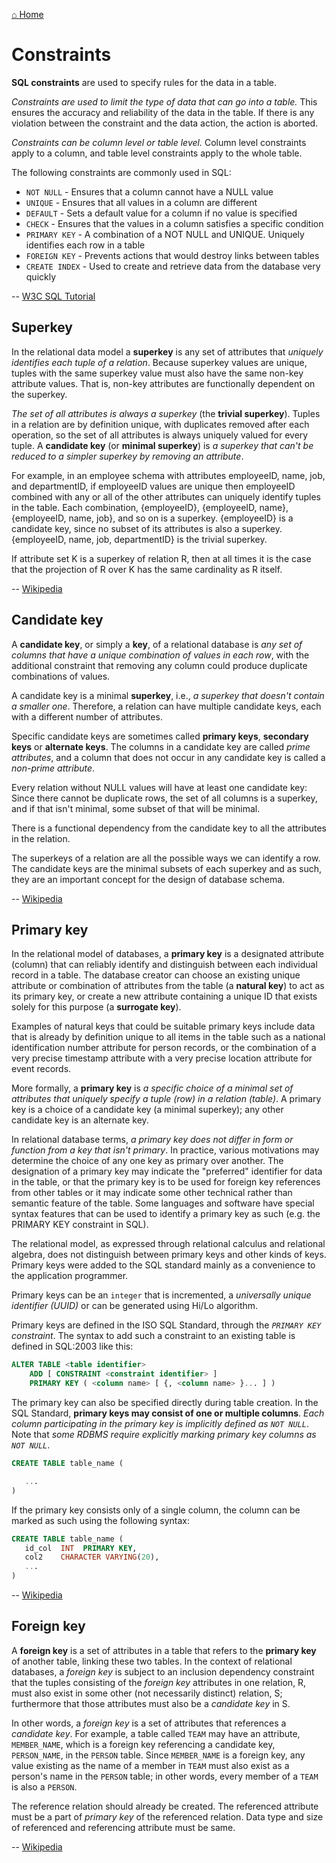 [⌂ Home](../README.md)

# Constraints

**SQL constraints** are used to specify rules for the data in a table.

*Constraints are used to limit the type of data that can go into a table.* This ensures the accuracy and reliability of the data in the table. If there is any violation between the constraint and the data action, the action is aborted.

*Constraints can be column level or table level.* Column level constraints apply to a column, and table level constraints apply to the whole table.

The following constraints are commonly used in SQL:

* `NOT NULL` - Ensures that a column cannot have a NULL value
* `UNIQUE` - Ensures that all values in a column are different
* `DEFAULT` - Sets a default value for a column if no value is specified
* `CHECK` - Ensures that the values in a column satisfies a specific condition
* `PRIMARY KEY` - A combination of a NOT NULL and UNIQUE. Uniquely identifies each row in a table
* `FOREIGN KEY` - Prevents actions that would destroy links between tables
* `CREATE INDEX` - Used to create and retrieve data from the database very quickly

-- [W3C SQL Tutorial](https://www.w3schools.com/sql/sql_constraints.asp)

## Superkey

In the relational data model a **superkey** is any set of attributes that *uniquely identifies each tuple of a relation*. Because superkey values are unique, tuples with the same superkey value must also have the same non-key attribute values. That is, non-key attributes are functionally dependent on the superkey.

*The set of all attributes is always a superkey* (the **trivial superkey**). Tuples in a relation are by definition unique, with duplicates removed after each operation, so the set of all attributes is always uniquely valued for every tuple. A **candidate key** (or **minimal superkey**) is *a superkey that can't be reduced to a simpler superkey by removing an attribute*.

For example, in an employee schema with attributes employeeID, name, job, and departmentID, if employeeID values are unique then employeeID combined with any or all of the other attributes can uniquely identify tuples in the table. Each combination, {employeeID}, {employeeID, name}, {employeeID, name, job}, and so on is a superkey. {employeeID} is a candidate key, since no subset of its attributes is also a superkey. {employeeID, name, job, departmentID} is the trivial superkey.

If attribute set K is a superkey of relation R, then at all times it is the case that the projection of R over K has the same cardinality as R itself.

-- [Wikipedia](https://en.wikipedia.org/wiki/Superkey)

## Candidate key

A **candidate key**, or simply a **key**, of a relational database is *any set of columns that have a unique combination of values in each row*, with the additional constraint that removing any column could produce duplicate combinations of values.

A candidate key is a minimal **superkey**, i.e., *a superkey that doesn't contain a smaller one*. Therefore, a relation can have multiple candidate keys, each with a different number of attributes.

Specific candidate keys are sometimes called **primary keys**, **secondary keys** or **alternate keys**. The columns in a candidate key are called *prime attributes*, and a column that does not occur in any candidate key is called a *non-prime attribute*.

Every relation without NULL values will have at least one candidate key: Since there cannot be duplicate rows, the set of all columns is a superkey, and if that isn't minimal, some subset of that will be minimal.

There is a functional dependency from the candidate key to all the attributes in the relation.

The superkeys of a relation are all the possible ways we can identify a row. The candidate keys are the minimal subsets of each superkey and as such, they are an important concept for the design of database schema.

-- [Wikipedia](https://en.wikipedia.org/wiki/Candidate_key)

## Primary key

In the relational model of databases, a **primary key** is a designated attribute (column) that can reliably identify and distinguish between each individual record in a table. The database creator can choose an existing unique attribute or combination of attributes from the table (a **natural key**) to act as its primary key, or create a new attribute containing a unique ID that exists solely for this purpose (a **surrogate key**).

Examples of natural keys that could be suitable primary keys include data that is already by definition unique to all items in the table such as a national identification number attribute for person records, or the combination of a very precise timestamp attribute with a very precise location attribute for event records.

More formally, a **primary key** is *a specific choice of a minimal set of attributes that uniquely specify a tuple (row) in a relation (table)*. A primary key is a choice of a candidate key (a minimal superkey); any other candidate key is an alternate key.

In relational database terms, *a primary key does not differ in form or function from a key that isn't primary*. In practice, various motivations may determine the choice of any one key as primary over another. The designation of a primary key may indicate the "preferred" identifier for data in the table, or that the primary key is to be used for foreign key references from other tables or it may indicate some other technical rather than semantic feature of the table. Some languages and software have special syntax features that can be used to identify a primary key as such (e.g. the PRIMARY KEY constraint in SQL).

The relational model, as expressed through relational calculus and relational algebra, does not distinguish between primary keys and other kinds of keys. Primary keys were added to the SQL standard mainly as a convenience to the application programmer.

Primary keys can be an `integer` that is incremented, a *universally unique identifier (UUID)* or can be generated using Hi/Lo algorithm.

Primary keys are defined in the ISO SQL Standard, through the *`PRIMARY KEY` constraint*. The syntax to add such a constraint to an existing table is defined in SQL:2003 like this:

```sql
ALTER TABLE <table identifier>
    ADD [ CONSTRAINT <constraint identifier> ]
    PRIMARY KEY ( <column name> [ {, <column name> }... ] )
```

The primary key can also be specified directly during table creation. In the SQL Standard, **primary keys may consist of one or multiple columns**. *Each column participating in the primary key is implicitly defined as `NOT NULL`*. Note that *some RDBMS require explicitly marking primary key columns as `NOT NULL`*.

```sql
CREATE TABLE table_name (

   ...
)
```

If the primary key consists only of a single column, the column can be marked as such using the following syntax:

```sql
CREATE TABLE table_name (
   id_col  INT  PRIMARY KEY,
   col2    CHARACTER VARYING(20),
   ...
)
```

-- [Wikipedia](https://en.wikipedia.org/wiki/Primary_key)

## Foreign key

A **foreign key** is a set of attributes in a table that refers to the **primary key** of another table, linking these two tables. In the context of relational databases, a *foreign key* is subject to an inclusion dependency constraint that the tuples consisting of the *foreign key* attributes in one relation, R, must also exist in some other (not necessarily distinct) relation, S; furthermore that those attributes must also be a *candidate key* in S.

In other words, a *foreign key* is a set of attributes that references a *candidate key*. For example, a table called `TEAM` may have an attribute, `MEMBER_NAME`, which is a foreign key referencing a candidate key, `PERSON_NAME`, in the `PERSON` table. Since `MEMBER_NAME` is a foreign key, any value existing as the name of a member in `TEAM` must also exist as a person's name in the `PERSON` table; in other words, every member of a `TEAM` is also a `PERSON`.

The reference relation should already be created.
The referenced attribute must be a part of *primary key* of the referenced relation.
Data type and size of referenced and referencing attribute must be same.

-- [Wikipedia](https://en.wikipedia.org/wiki/Foreign_key)
